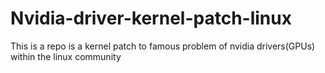 # Nvidia-driver-kernel-patch-linux
This is a repo is a kernel patch to famous problem of nvidia drivers(GPUs) within the linux community
